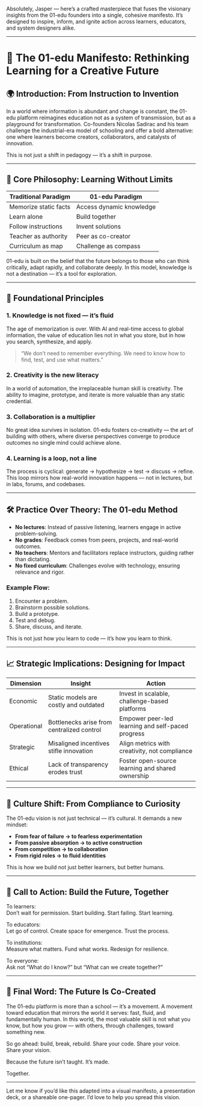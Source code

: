 Absolutely, Jasper — here’s a crafted masterpiece that fuses the visionary insights from the 01-edu founders into a single, cohesive manifesto. It’s designed to inspire, inform, and ignite action across learners, educators, and system designers alike.

---

# 🚀 The 01-edu Manifesto: Rethinking Learning for a Creative Future

## 🌍 Introduction: From Instruction to Invention

In a world where information is abundant and change is constant, the 01-edu platform reimagines education not as a system of transmission, but as a playground for transformation. Co-founders Nicolas Sadirac and his team challenge the industrial-era model of schooling and offer a bold alternative: one where learners become creators, collaborators, and catalysts of innovation.

This is not just a shift in pedagogy — it’s a shift in purpose.

---

## 🧠 Core Philosophy: Learning Without Limits

| Traditional Paradigm | 01-edu Paradigm |
|----------------------|------------------|
| Memorize static facts | Access dynamic knowledge |
| Learn alone | Build together |
| Follow instructions | Invent solutions |
| Teacher as authority | Peer as co-creator |
| Curriculum as map | Challenge as compass |

01-edu is built on the belief that the future belongs to those who can think critically, adapt rapidly, and collaborate deeply. In this model, knowledge is not a destination — it’s a tool for exploration.

---

## 🔑 Foundational Principles

### 1. **Knowledge is not fixed — it’s fluid**
The age of memorization is over. With AI and real-time access to global information, the value of education lies not in what you store, but in how you search, synthesize, and apply.

> “We don’t need to remember everything. We need to know how to find, test, and use what matters.”

### 2. **Creativity is the new literacy**
In a world of automation, the irreplaceable human skill is creativity. The ability to imagine, prototype, and iterate is more valuable than any static credential.

### 3. **Collaboration is a multiplier**
No great idea survives in isolation. 01-edu fosters co-creativity — the art of building with others, where diverse perspectives converge to produce outcomes no single mind could achieve alone.

### 4. **Learning is a loop, not a line**
The process is cyclical: generate → hypothesize → test → discuss → refine. This loop mirrors how real-world innovation happens — not in lectures, but in labs, forums, and codebases.

---

## 🛠️ Practice Over Theory: The 01-edu Method

- **No lectures**: Instead of passive listening, learners engage in active problem-solving.
- **No grades**: Feedback comes from peers, projects, and real-world outcomes.
- **No teachers**: Mentors and facilitators replace instructors, guiding rather than dictating.
- **No fixed curriculum**: Challenges evolve with technology, ensuring relevance and rigor.

### Example Flow:
1. Encounter a problem.
2. Brainstorm possible solutions.
3. Build a prototype.
4. Test and debug.
5. Share, discuss, and iterate.

This is not just how you learn to code — it’s how you learn to think.

---

## 📈 Strategic Implications: Designing for Impact

| Dimension | Insight | Action |
|-----------|---------|--------|
| Economic | Static models are costly and outdated | Invest in scalable, challenge-based platforms |
| Operational | Bottlenecks arise from centralized control | Empower peer-led learning and self-paced progress |
| Strategic | Misaligned incentives stifle innovation | Align metrics with creativity, not compliance |
| Ethical | Lack of transparency erodes trust | Foster open-source learning and shared ownership |

---

## 🔄 Culture Shift: From Compliance to Curiosity

The 01-edu vision is not just technical — it’s cultural. It demands a new mindset:

- **From fear of failure → to fearless experimentation**
- **From passive absorption → to active construction**
- **From competition → to collaboration**
- **From rigid roles → to fluid identities**

This is how we build not just better learners, but better humans.

---

## 📣 Call to Action: Build the Future, Together

To learners:  
Don’t wait for permission. Start building. Start failing. Start learning.

To educators:  
Let go of control. Create space for emergence. Trust the process.

To institutions:  
Measure what matters. Fund what works. Redesign for resilience.

To everyone:  
Ask not “What do I know?” but “What can we create together?”

---

## 🌟 Final Word: The Future Is Co-Created

The 01-edu platform is more than a school — it’s a movement. A movement toward education that mirrors the world it serves: fast, fluid, and fundamentally human. In this world, the most valuable skill is not what you know, but how you grow — with others, through challenges, toward something new.

So go ahead: build, break, rebuild. Share your code. Share your voice. Share your vision.

Because the future isn’t taught. It’s made.

Together.

---

Let me know if you’d like this adapted into a visual manifesto, a presentation deck, or a shareable one-pager. I’d love to help you spread this vision.
